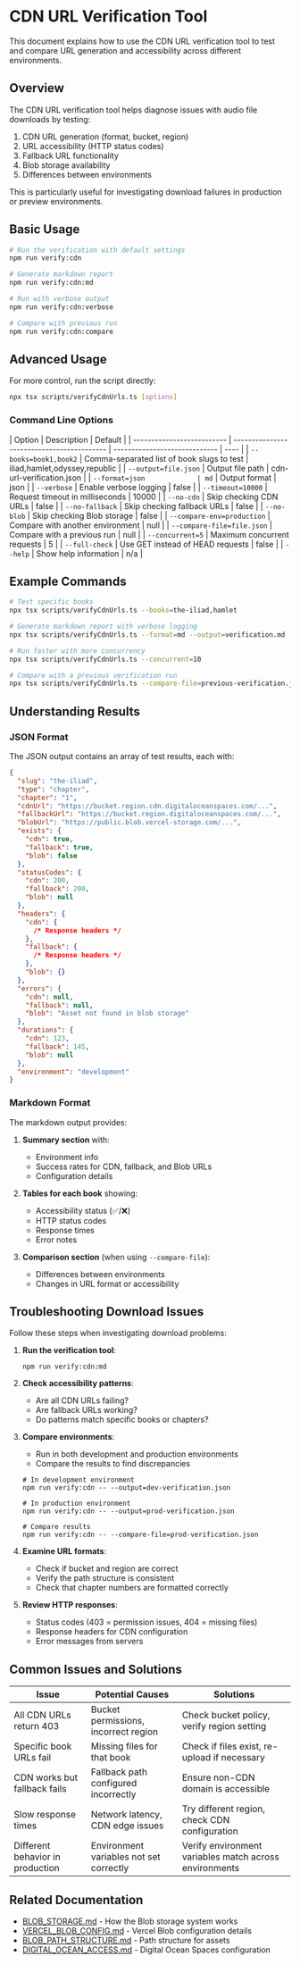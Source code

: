 # CDN URL Verification Tool

This document explains how to use the CDN URL verification tool to test and compare URL generation and accessibility across different environments.

## Overview

The CDN URL verification tool helps diagnose issues with audio file downloads by testing:

1. CDN URL generation (format, bucket, region)
2. URL accessibility (HTTP status codes)
3. Fallback URL functionality
4. Blob storage availability
5. Differences between environments

This is particularly useful for investigating download failures in production or preview environments.

## Basic Usage

```bash
# Run the verification with default settings
npm run verify:cdn

# Generate markdown report
npm run verify:cdn:md

# Run with verbose output
npm run verify:cdn:verbose

# Compare with previous run
npm run verify:cdn:compare
```

## Advanced Usage

For more control, run the script directly:

```bash
npx tsx scripts/verifyCdnUrls.ts [options]
```

### Command Line Options

| Option                     | Description                                | Default                       |
| -------------------------- | ------------------------------------------ | ----------------------------- | ---- |
| `--books=book1,book2`      | Comma-separated list of book slugs to test | iliad,hamlet,odyssey,republic |
| `--output=file.json`       | Output file path                           | cdn-url-verification.json     |
| `--format=json             | md`                                        | Output format                 | json |
| `--verbose`                | Enable verbose logging                     | false                         |
| `--timeout=10000`          | Request timeout in milliseconds            | 10000                         |
| `--no-cdn`                 | Skip checking CDN URLs                     | false                         |
| `--no-fallback`            | Skip checking fallback URLs                | false                         |
| `--no-blob`                | Skip checking Blob storage                 | false                         |
| `--compare-env=production` | Compare with another environment           | null                          |
| `--compare-file=file.json` | Compare with a previous run                | null                          |
| `--concurrent=5`           | Maximum concurrent requests                | 5                             |
| `--full-check`             | Use GET instead of HEAD requests           | false                         |
| `--help`                   | Show help information                      | n/a                           |

## Example Commands

```bash
# Test specific books
npx tsx scripts/verifyCdnUrls.ts --books=the-iliad,hamlet

# Generate markdown report with verbose logging
npx tsx scripts/verifyCdnUrls.ts --format=md --output=verification.md --verbose

# Run faster with more concurrency
npx tsx scripts/verifyCdnUrls.ts --concurrent=10

# Compare with a previous verification run
npx tsx scripts/verifyCdnUrls.ts --compare-file=previous-verification.json
```

## Understanding Results

### JSON Format

The JSON output contains an array of test results, each with:

```json
{
  "slug": "the-iliad",
  "type": "chapter",
  "chapter": "1",
  "cdnUrl": "https://bucket.region.cdn.digitaloceanspaces.com/...",
  "fallbackUrl": "https://bucket.region.digitaloceanspaces.com/...",
  "blobUrl": "https://public.blob.vercel-storage.com/...",
  "exists": {
    "cdn": true,
    "fallback": true,
    "blob": false
  },
  "statusCodes": {
    "cdn": 200,
    "fallback": 200,
    "blob": null
  },
  "headers": {
    "cdn": {
      /* Response headers */
    },
    "fallback": {
      /* Response headers */
    },
    "blob": {}
  },
  "errors": {
    "cdn": null,
    "fallback": null,
    "blob": "Asset not found in blob storage"
  },
  "durations": {
    "cdn": 123,
    "fallback": 145,
    "blob": null
  },
  "environment": "development"
}
```

### Markdown Format

The markdown output provides:

1. **Summary section** with:

   - Environment info
   - Success rates for CDN, fallback, and Blob URLs
   - Configuration details

2. **Tables for each book** showing:

   - Accessibility status (✅/❌)
   - HTTP status codes
   - Response times
   - Error notes

3. **Comparison section** (when using `--compare-file`):
   - Differences between environments
   - Changes in URL format or accessibility

## Troubleshooting Download Issues

Follow these steps when investigating download problems:

1. **Run the verification tool**:

   ```
   npm run verify:cdn:md
   ```

2. **Check accessibility patterns**:

   - Are all CDN URLs failing?
   - Are fallback URLs working?
   - Do patterns match specific books or chapters?

3. **Compare environments**:

   - Run in both development and production environments
   - Compare the results to find discrepancies

   ```
   # In development environment
   npm run verify:cdn -- --output=dev-verification.json

   # In production environment
   npm run verify:cdn -- --output=prod-verification.json

   # Compare results
   npm run verify:cdn -- --compare-file=prod-verification.json
   ```

4. **Examine URL formats**:

   - Check if bucket and region are correct
   - Verify the path structure is consistent
   - Check that chapter numbers are formatted correctly

5. **Review HTTP responses**:
   - Status codes (403 = permission issues, 404 = missing files)
   - Response headers for CDN configuration
   - Error messages from servers

## Common Issues and Solutions

| Issue                            | Potential Causes                        | Solutions                                              |
| -------------------------------- | --------------------------------------- | ------------------------------------------------------ |
| All CDN URLs return 403          | Bucket permissions, incorrect region    | Check bucket policy, verify region setting             |
| Specific book URLs fail          | Missing files for that book             | Check if files exist, re-upload if necessary           |
| CDN works but fallback fails     | Fallback path configured incorrectly    | Ensure non-CDN domain is accessible                    |
| Slow response times              | Network latency, CDN edge issues        | Try different region, check CDN configuration          |
| Different behavior in production | Environment variables not set correctly | Verify environment variables match across environments |

## Related Documentation

- [BLOB_STORAGE.md](./BLOB_STORAGE.md) - How the Blob storage system works
- [VERCEL_BLOB_CONFIG.md](./VERCEL_BLOB_CONFIG.md) - Vercel Blob configuration details
- [BLOB_PATH_STRUCTURE.md](./BLOB_PATH_STRUCTURE.md) - Path structure for assets
- [DIGITAL_OCEAN_ACCESS.md](./DIGITAL_OCEAN_ACCESS.md) - Digital Ocean Spaces configuration
